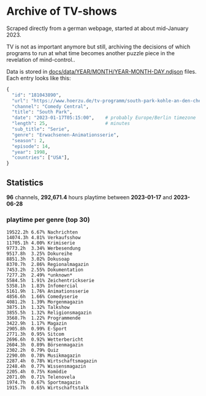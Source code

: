 # Archive of TV-shows

Scraped directly from a german webpage, started at about mid-January 2023.

TV is not as important anymore but still, archiving the decisions of which programs to run at what time
becomes another puzzle piece in the revelation of mind-control.. 

Data is stored in [docs/data/YEAR/MONTH/YEAR-MONTH-DAY.ndjson](docs/data/) files. 
Each entry looks like this:

```python
{
  "id": "181043890", 
  "url": "https://www.hoerzu.de/tv-programm/south-park-kohle-an-den-chefkoch/bid_181043890/", 
  "channel": "Comedy Central", 
  "title": "South Park", 
  "date": "2023-01-17T05:15:00",    # probably Europe/Berlin timezone 
  "length": 25,                     # minutes 
  "sub_title": "Serie", 
  "genre": "Erwachsenen-Animationsserie", 
  "season": 2, 
  "episode": 14, 
  "year": 1998, 
  "countries": ["USA"],
}
```

## Statistics

**96** channels, **292,671.4** hours playtime between **2023-01-17** and **2023-06-28**


### playtime per genre (top 30)

    19522.2h 6.67% Nachrichten
    14074.3h 4.81% Verkaufsshow
    11705.1h 4.00% Krimiserie
    9773.2h  3.34% Werbesendung
    9517.8h  3.25% Dokureihe
    8851.3h  3.02% Dokusoap
    8370.7h  2.86% Regionalmagazin
    7453.2h  2.55% Dokumentation
    7277.2h  2.49% *unknown*
    5584.5h  1.91% Zeichentrickserie
    5358.1h  1.83% Infomercial
    5161.9h  1.76% Animationsserie
    4856.6h  1.66% Comedyserie
    4081.2h  1.39% Morgenmagazin
    3875.1h  1.32% Talkshow
    3855.5h  1.32% Religionsmagazin
    3568.7h  1.22% Programmende
    3422.9h  1.17% Magazin
    2905.8h  0.99% E-Sport
    2771.3h  0.95% Sitcom
    2696.6h  0.92% Wetterbericht
    2604.3h  0.89% Börsenmagazin
    2302.2h  0.79% Quiz
    2290.0h  0.78% Musikmagazin
    2287.4h  0.78% Wirtschaftsmagazin
    2248.4h  0.77% Wissensmagazin
    2205.4h  0.75% Komödie
    2071.0h  0.71% Telenovela
    1974.7h  0.67% Sportmagazin
    1915.7h  0.65% Wirtschaftstalk
